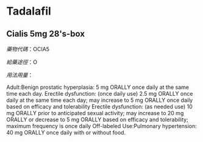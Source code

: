 # Tadalafil

## Cialis 5mg 28's-box

*藥物代碼*：OCIA5

*給藥途徑*：O

*用法用量*：

Adult:Benign prostatic hyperplasia: 5 mg ORALLY once daily at the same time each day. Erectile dysfunction: (once daily use) 2.5 mg ORALLY once daily at the same time each day; may increase to 5 mg ORALLY once daily based on efficacy and tolerability Erectile dysfunction: (as needed use) 10 mg ORALLY prior to anticipated sexual activity; may increase to 20 mg ORALLY or decrease to 5 mg ORALLY based on efficacy and tolerability; maximum frequency is once daily  Off-labeled Use:Pulmonary hypertension: 40 mg ORALLY once daily with or without food.

